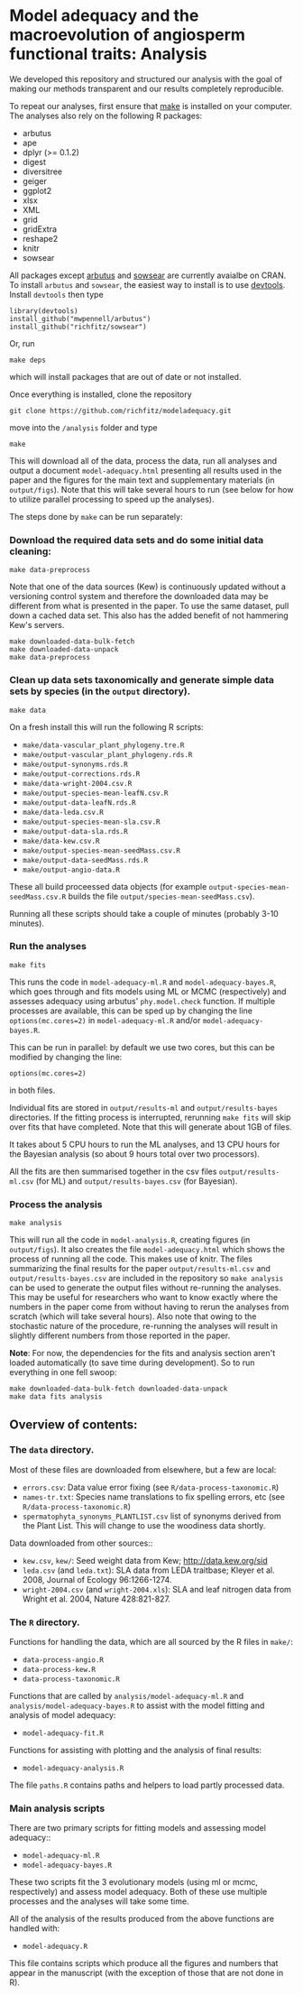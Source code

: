 # Model adequacy and the macroevolution of angiosperm functional traits: Analysis

We developed this repository and structured our analysis with the goal of making our methods transparent and our results completely reproducible. 

To repeat our analyses, first ensure that [make](https://www.gnu.org/software/make) is installed on your computer. The analyses also rely on the following R packages:

* arbutus
* ape
* dplyr (>= 0.1.2)
* digest
* diversitree
* geiger
* ggplot2
* xlsx
* XML
* grid
* gridExtra
* reshape2
* knitr
* sowsear

All packages except [arbutus](https://github.com/mwpennell/arbutus) and [sowsear](https://github.com/richfitz/sowsear) are currently avaialbe on CRAN. To install `arbutus` and `sowsear`, the easiest way to install is to use [devtools](https://github.com/hadley/devtools). Install `devtools` then type

```
library(devtools)
install_github("mwpennell/arbutus")
install_github("richfitz/sowsear")
```

Or, run

```
make deps
```

which will install packages that are out of date or not installed.

Once everything is installed, clone the repository
```
git clone https://github.com/richfitz/modeladequacy.git
```
move into the `/analysis` folder and type

```
make
```
This will download all of the data, process the data, run all analyses and output a document `model-adequacy.html` presenting all results used in the paper and the figures for the main text and supplementary materials (in `output/figs`). Note that this will take several hours to run (see below for how to utilize parallel processing to speed up the analyses). 



The steps done by `make` can be run separately:

### Download the required data sets and do some initial data cleaning:

```
make data-preprocess
```

Note that one of the data sources (Kew) is continuously updated without a versioning control system and therefore the downloaded data may be different from what is presented in the paper. To use the same dataset, pull down a cached data set. This also has the added benefit of not hammering Kew's servers.

```
make downloaded-data-bulk-fetch
make downloaded-data-unpack
make data-preprocess
```


### Clean up data sets taxonomically and generate simple data sets by species (in the `output` directory).

```
make data
```

On a fresh install this will run the following R scripts:

* `make/data-vascular_plant_phylogeny.tre.R`
* `make/output-vascular_plant_phylogeny.rds.R`
* `make/output-synonyms.rds.R`
* `make/output-corrections.rds.R`
* `make/data-wright-2004.csv.R`
* `make/output-species-mean-leafN.csv.R`
* `make/output-data-leafN.rds.R`
* `make/data-leda.csv.R`
* `make/output-species-mean-sla.csv.R`
* `make/output-data-sla.rds.R`
* `make/data-kew.csv.R`
* `make/output-species-mean-seedMass.csv.R`
* `make/output-data-seedMass.rds.R`
* `make/output-angio-data.R`

These all build proceessed data objects (for example `output-species-mean-seedMass.csv.R` builds the file `output/species-mean-seedMass.csv`).

Running all these scripts should take a couple of minutes (probably 3-10 minutes).

### Run the analyses

```
make fits
```

This runs the code in `model-adequacy-ml.R` and `model-adequacy-bayes.R`, which goes through and fits models using ML or MCMC (respectively) and assesses adequacy using arbutus' `phy.model.check` function. If multiple processes are available, this can be sped up by changing the line `options(mc.cores=2)` in `model-adequacy-ml.R` and/or `model-adequacy-bayes.R`.

This can be run in parallel: by default we use two cores, but this can be modified by changing the line:

```
options(mc.cores=2)
```

in both files.

Individual fits are stored in `output/results-ml` and `output/results-bayes` directories.  If the fitting process is interrupted, rerunning `make fits` will skip over fits that have completed.  Note that this will generate about 1GB of files.

It takes about 5 CPU hours to run the ML analyses, and 13 CPU hours for the Bayesian analysis (so about 9 hours total over two processors).

All the fits are then summarised together in the csv files `output/results-ml.csv` (for ML) and `output/results-bayes.csv` (for Bayesian).

### Process the analysis

```
make analysis
```

This will run all the code in `model-analysis.R`, creating figures (in `output/figs`).  It also creates the file `model-adequacy.html` which shows the process of running all the code.  This makes use of knitr. The files summarizing the final results for the paper `output/results-ml.csv` and `output/results-bayes.csv` are included in the repository so `make analysis` can be used to generate the output files without re-running the analyses. This may be useful for researchers who want to know exactly where the numbers in the paper come from without having to rerun the analyses from scratch (which will take several hours). Also note that owing to the stochastic nature of the procedure, re-running the analyses will result in slightly different numbers from those reported in the paper.

**Note**: For now, the dependencies for the fits and analysis section aren't loaded automatically (to save time during development).  So to run everything in one fell swoop:

```
make downloaded-data-bulk-fetch downloaded-data-unpack
make data fits analysis
```

## Overview of contents:

### The `data` directory.

Most of these files are downloaded from elsewhere, but a few are local:

* `errors.csv`: Data value error fixing (see `R/data-process-taxonomic.R`)
* `names-tr.txt`: Species name translations to fix spelling errors, etc (see `R/data-process-taxonomic.R`)
* `spermatophyta_synonyms_PLANTLIST.csv` list of synonyms derived from the Plant List.  This will change to use the woodiness data shortly.

Data downloaded from other sources::

* `kew.csv`, `kew/`: Seed weight data from Kew; http://data.kew.org/sid
* `leda.csv` (and `leda.txt`): SLA data from LEDA traitbase; Kleyer et al. 2008, Journal of Ecology 96:1266-1274.
* `wright-2004.csv` (and `wright-2004.xls`): SLA and leaf nitrogen data from Wright et al. 2004, Nature 428:821-827.

### The `R` directory.

Functions for handling the data, which are all sourced by the R files in `make/`:

* `data-process-angio.R`
* `data-process-kew.R`
* `data-process-taxonomic.R`

Functions that are called by `analysis/model-adequacy-ml.R` and `analysis/model-adequacy-bayes.R` to assist with the model fitting and analysis of model adequacy:

* `model-adequacy-fit.R`

Functions for assisting with plotting and the analysis of final results:

* `model-adequacy-analysis.R`

The file `paths.R` contains paths and helpers to load partly processed data.


### Main analysis scripts

There are two primary scripts for fitting models and assessing model adequacy::

* `model-adequacy-ml.R`
* `model-adequacy-bayes.R`

These two scripts fit the 3 evolutionary models (using ml or mcmc, respectively) and assess model adequacy. Both of these use multiple processes and the analyses will take some time.

All of the analysis of the results produced from the above functions are handled with:

* `model-adequacy.R`

This file contains scripts which produce all the figures and numbers that appear in the manuscript (with the exception of those that are not done in R).






